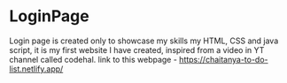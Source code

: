 # LoginPage
Login page is created only to showcase my skills my HTML, CSS and java script, it is my first website I have created, inspired from a video in YT channel  called codehal.
link to this webpage - https://chaitanya-to-do-list.netlify.app/
